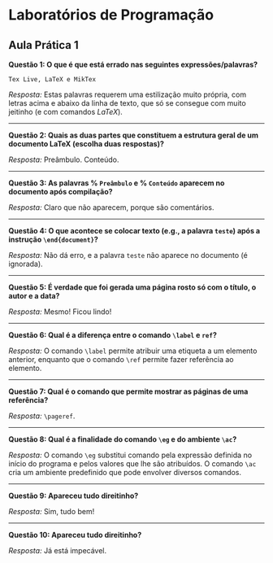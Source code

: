 # Laboratórios de Programação

## Aula Prática 1

**Questão 1: O que é que está errado nas seguintes expressões/palavras?**

`Tex Live, LaTeX e MikTex`

_Resposta:_ Estas palavras requerem uma estilização muito própria, com letras acima e abaixo da linha de texto, que só se consegue com muito jeitinho (e com comandos _LaTeX_).

---

**Questão 2: Quais as duas partes que constituem a estrutura geral de um documento LaTeX (escolha duas respostas)?**

_Resposta:_ Preâmbulo. Conteúdo.

---

**Questão 3: As palavras % `Preâmbulo` e % `Conteúdo` aparecem no documento após compilação?**

_Resposta:_ Claro que não aparecem, porque são comentários.

---

**Questão 4: O que acontece se colocar texto (e.g., a palavra `teste`) após a instrução `\end{document}`?**

_Resposta:_ Não dá erro, e a palavra `teste` não aparece no documento (é ignorada).

---

**Questão 5: É verdade que foi gerada uma página rosto só com o título, o autor e a data?**

_Resposta:_ Mesmo! Ficou lindo!

---

**Questão 6: Qual é a diferença entre o comando `\label` e `ref`?**

_Resposta:_ O comando `\label` permite atribuir uma etiqueta a um elemento anterior, enquanto que o comando `\ref` permite fazer referência ao elemento.

---

**Questão 7: Qual é o comando que permite mostrar as páginas de uma referência?**

_Resposta:_ `\pageref`.

---

**Questão 8: Qual é a finalidade do comando `\eg` e do ambiente `\ac`?**

_Resposta:_ O comando `\eg` substitui comando pela expressão definida no início do programa e pelos valores que lhe são atribuídos. O comando `\ac` cria um ambiente predefinido que pode envolver diversos comandos.

---

**Questão 9: Apareceu tudo direitinho?**

_Resposta:_ Sim, tudo bem!

---

**Questão 10: Apareceu tudo direitinho?**

_Resposta:_ Já está impecável.